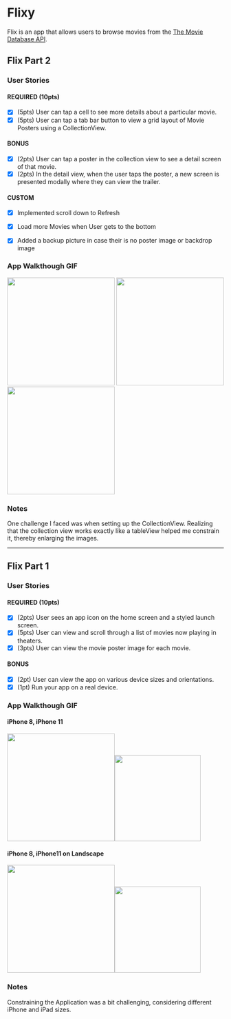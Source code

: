 #  Flixy
Flix is an app that allows users to browse movies from the [The Movie Database API](http://docs.themoviedb.apiary.io/#).


## Flix Part 2

### User Stories

#### REQUIRED (10pts)
- [x] (5pts) User can tap a cell to see more details about a particular movie.
- [x] (5pts) User can tap a tab bar button to view a grid layout of Movie Posters using a CollectionView.

#### BONUS
- [x] (2pts) User can tap a poster in the collection view to see a detail screen of that movie.
- [x] (2pts) In the detail view, when the user taps the poster, a new screen is presented modally where they can view the trailer.

#### CUSTOM
- [x] Implemented scroll down to Refresh
- [x] Load more Movies when User gets to the bottom
- [x] Added a backup picture in case their is no poster image or backdrop image


### App Walkthough GIF

<img src="https://user-images.githubusercontent.com/32272045/70370620-d79c7880-188e-11ea-8ddf-95e71f21e03b.gif" width=250> <img src="https://user-images.githubusercontent.com/32272045/70387182-6b417800-1967-11ea-882c-b9d03e1cdaf6.gif" width=250><img src="https://user-images.githubusercontent.com/32272045/70847871-2fa72200-1e2f-11ea-8c43-94da6e4417fb.gif" width=250><br>

### Notes
One challenge I faced was when setting up the CollectionView. Realizing that the collection view works exactly like a tableView helped me constrain it, thereby enlarging the images.

---

## Flix Part 1

### User Stories

#### REQUIRED (10pts)
- [x] (2pts) User sees an app icon on the home screen and a styled launch screen.
- [x] (5pts) User can view and scroll through a list of movies now playing in theaters.
- [x] (3pts) User can view the movie poster image for each movie.

#### BONUS
- [x] (2pt) User can view the app on various device sizes and orientations.
- [x] (1pt) Run your app on a real device.

### App Walkthough GIF

#### iPhone 8, iPhone 11
<img src="https://user-images.githubusercontent.com/32272045/69838990-64a25a80-121b-11ea-8a46-55343ec83e07.gif" width=250><img src='https://user-images.githubusercontent.com/32272045/69839447-345bbb80-121d-11ea-9923-4c826f702669.gif' width=200><br>

#### iPhone 8, iPhone11 on Landscape
<img src='https://user-images.githubusercontent.com/32272045/69839655-117dd700-121e-11ea-9243-6209139e3bdf.gif' width=250><img src='https://user-images.githubusercontent.com/32272045/69839983-784fc000-121f-11ea-9eeb-2a5c6d4c3adb.gif' width=200><br>

### Notes
Constraining the Application was a bit challenging, considering different iPhone and iPad sizes.

